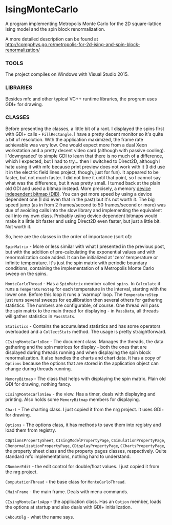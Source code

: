 # IsingMonteCarlo
A program implementing Metropolis Monte Carlo for the 2D square-lattice Ising model and the spin block renormalization.

A more detailed description can be found at http://compphys.go.ro/metropolis-for-2d-ising-and-spin-block-renormalization/

### TOOLS

The project compiles on Windows with Visual Studio 2015.

### LIBRARIES

Besides mfc and other typical VC++ runtime libraries, the program uses GDI+ for drawing.

### CLASSES

Before presenting the classes, a little bit of a rant. I displayed the spins first with GDI+ calls - `FillRectangle`. I have a pretty decent monitor so it's quite a bit of resolution. With the application maximized, the frame rate achievable was very low. One would expect more from a dual Xeon workstation and a pretty decent video card (although with passive cooling). I 'downgraded' to simple GDI to learn that there is no much of a difference, which I expected, but I had to try... then I switched to Direct2D, although I hate using it with mfc because print preview does not work with it (I did use it in the electric field lines project, though, just for fun). It appeared to be faster, but not much faster. I did not time it until that point, so I cannot say what was the difference, but it was pretty small. I turned back at the plain old GDI and used a bitmap instead. More precisely, a memory <A href="https://en.wikipedia.org/wiki/BMP_file_format" target="blank_">device independent bitmap (DIB)</a>. You can get more speed by using a device dependent one (I did even that in the past) but it's not worth it. The big speed jump (as in from 2 frames/second to 50 frames/second or more) was due of avoiding calls into the slow library and implementing the equivalent call into my own class. Probably using device dependent bitmaps would make it a little bit faster and using Direct2D even faster, but just a little bit. Not worth it.

So, here are the classes in the order of importance (sort of):

`SpinMatrix` - More or less similar with what I presented in the previous post, but with the addition of pre-calculating the exponential values and with renormalization code added. It can be initialized at 'zero' temperature or infinite temperature. It's just the spin matrix with periodic boundary conditions, containing the implementation of a Metropolis Monte Carlo sweep on the spins.

`MonteCarloThread` - Has a `SpinMatrix` member called `spins`. In `Calculate` it runs a `TemperatureStep` for each temperature in the interval, starting with the lower one. Before this loop it runs a 'warmup' loop. The `TemperatureStep` just runs several sweeps for equilibration then several others for gathering statistics. The numbers are configurable, of course. One thread will pass the spin matrix to the main thread for displaying - in `PassData`, all threads will gather statistics in `PassStats`.

`Statistics` - Contains the accumulated statistics and has some operators overloaded and a `CollectStats` method. The usage is pretty straightforward.

`CIsingMonteCarloDoc` - The document class. Manages the threads, the data gathering and the spin matrices for display - both the ones that are displayed during threads running and when displaying the spin block renormalization. It also handles the charts and chart data. It has a copy of `Options` because the options that are stored in the application object can change during threads running.

`MemoryBitmap` - The class that helps with displaying the spin matrix. Plain old GDI for drawing, nothing fancy.

`CIsingMonteCarloView` - the view. Has a timer, deals with displaying and printing. Also holds some `MemoryBitmap` members for displaying.

`Chart` - The charting class. I just copied it from the nrg project. It uses GDI+ for drawing.

`Options` - The options class, it has methods to save them into registry and load them from registry.

`COptionsPropertySheet`, `CIsingModelPropertyPage`, `CSimulationPropertyPage`, `CRenormalizationPropertyPage`, `CDisplayPropertyPage`, `CChartsPropertyPage`, the property sheet class and the property pages classes, respectively. Quite standard mfc implementations, nothing hard to understand.

`CNumberEdit` - the edit control for double/float values. I just copied it from the nrg project.

`ComputationThread` - the base class for `MonteCarloThread`. 

`CMainFrame` - the main frame. Deals with menu commands.

`CIsingMonteCarloApp` - the application class. Has an `Option` member, loads the options at startup and also deals with GDI+ initialization.

`CAboutDlg` - what the name says.

